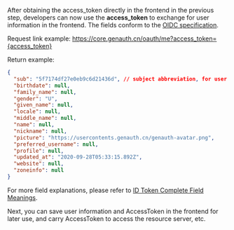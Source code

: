 <IntegrationDetailCard title="Complete Authentication">

After obtaining the access_token directly in the frontend in the previous step, developers can now use the **access_token** to exchange for user information in the frontend. The fields conform to the [OIDC specification](https://openid.net/specs/openid-connect-core-1_0.html#AuthorizationExamples).

<ApiMethodSpec method="get" host="https://core.genauth.cn" path="/oauth/me" summary="Exchange access_token for user information">
<template slot="queryParams">
<ApiMethodParam name="access_token" type="string" required description="access_token" />
</template>
<template slot="response">
<ApiMethodResponse>

```json
{
  "sub": "5f7174df27e0eb9c6d21436d", // subject abbreviation, for user ID
  "birthdate": null,
  "family_name": null,
  "gender": "U",
  "given_name": null,
  "locale": null,
  "middle_name": null,
  "name": null,
  "nickname": null,
  "picture": "https://usercontents.genauth.cn/genauth-avatar.png",
  "preferred_username": null,
  "profile": null,
  "updated_at": "2020-09-28T05:33:15.892Z",
  "website": null,
  "zoneinfo": null
}
```

</ApiMethodResponse>
</template>
</ApiMethodSpec>

Request link example: https://core.genauth.cn/oauth/me?access_token={access_token}

Return example:

```json
{
  "sub": "5f7174df27e0eb9c6d21436d", // subject abbreviation, for user ID
  "birthdate": null,
  "family_name": null,
  "gender": "U",
  "given_name": null,
  "locale": null,
  "middle_name": null,
  "name": null,
  "nickname": null,
  "picture": "https://usercontents.genauth.cn/genauth-avatar.png",
  "preferred_username": null,
  "profile": null,
  "updated_at": "2020-09-28T05:33:15.892Z",
  "website": null,
  "zoneinfo": null
}
```

For more field explanations, please refer to [ID Token Complete Field Meanings](/concepts/id-token.md#id-token-complete-field-meanings).

Next, you can save user information and AccessToken in the frontend for later use, and carry AccessToken to access the resource server, etc.

</IntegrationDetailCard>
